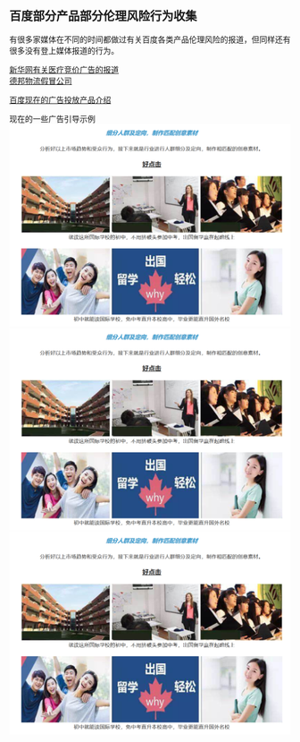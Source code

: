 ## 百度部分产品部分伦理风险行为收集

有很多家媒体在不同的时间都做过有关百度各类产品伦理风险的报道，但同样还有很多没有登上媒体报道的行为。<br>

[新华网有关医疗竞价广告的报道](http://www.xinhuanet.com/fortune/2018-05/09/c_1122808338.htm)<br>
[德邦物流假冒公司](http://www.xinhuanet.com/fortune/2018-04/22/c_1122722277.htm)<br>

[百度现在的广告投放产品介绍](http://yingxiao.baidu.com/topic/547/index.html)<br>

现在的一些广告引导示例<br>
![](images/lab09/example1.png)
![](images/lab09/example1.png)
![](images/lab09/example1.png)